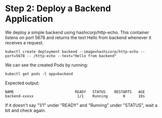 # Step 2: Deploy a Backend Application

We deploy a simple backend using hashicorp/http-echo. This container listens on port 5678 and returns the text Hello from backend whenever it receives a request.

```
kubectl create deployment backend --image=hashicorp/http-echo --port=5678 -- /http-echo --text="Hello from backend"
```

We can see the created Pods by running:

```
kubectl get pods -l app=backend
```

Expected output:
```
NAME                            READY   STATUS    RESTARTS   AGE
backend-xxxxx                    1/1    Running       0      10s
```

If it doesn't say "1/1" under "READY" and "Running" under "STATUS", wait a bit and check again.
